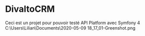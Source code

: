# DivaltoCRM

Ceci est un projet pour pouvoir testé API Platform avec Symfony 4
C:\Users\Lilian\Documents\2020-05-09 18_17_01-Greenshot.png

